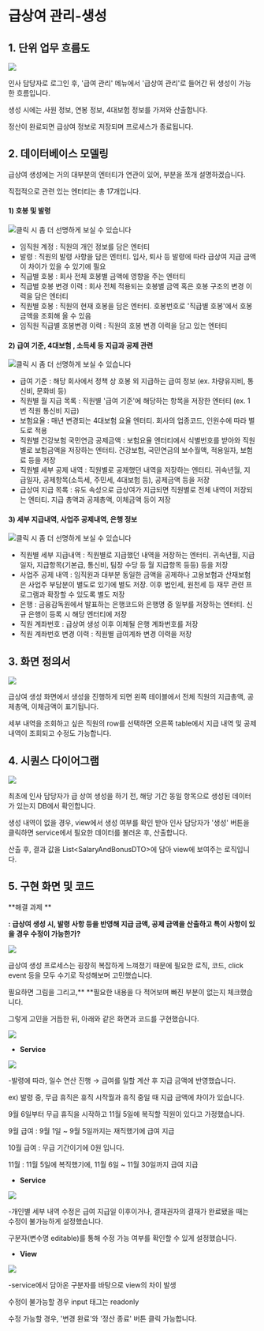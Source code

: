 # 급상여 관리-생성

## 1. 단위 업무 흐름도

![](<../../../.gitbook/assets/image (35).png>)

인사 담당자로 로그인 후, '급여 관리' 메뉴에서 '급상여 관리'로 들어간 뒤 생성이 가능한 흐름입니다.

생성 시에는 사원 정보, 연봉 정보, 4대보험 정보를 가져와 산출합니다.

정산이 완료되면 급상여 정보로 저장되며 프로세스가 종료됩니다.

## 2. 데이터베이스 모델링

급상여 생성에는 거의 대부분의 엔터티가 연관이 있어, 부분을 쪼개 설명하겠습니다.

직접적으로 관련 있는 엔터티는 총 17개입니다.

#### 1) 호봉 및 발령

![클릭 시 좀 더 선명하게 보실 수 있습니다](<../../../.gitbook/assets/image (22).png>)

* 임직원 계정 : 직원의 개인 정보를 담은 엔터티
* 발령 : 직원의 발령 사항을 담은 엔터티. 입사, 퇴사 등 발령에 따라 급상여 지급 금액이 차이가 있을 수 있기에 필요
* 직급별 호봉 : 회사 전체 호봉별 금액에 영향을 주는 엔터티
* 직급별 호봉 변경 이력 : 회사 전체 적용되는 호봉별 금액 혹은 호봉 구조의 변경 이력을 담은 엔터티
* 직원별 호봉 : 직원의 현재 호봉을 담은 엔터티. 호봉번호로 '직급별 호봉'에서 호봉금액을 조회해 올 수 있음
* 임직원 직급별 호봉변경 이력 : 직원의 호봉 변경 이력을 담고 있는 엔터티



#### 2) 급여 기준, 4대보험 , 소득세 등 지급과 공제 관련

![클릭 시 좀 더 선명하게 보실 수 있습니다](<../../../.gitbook/assets/image (58).png>)

* 급여 기준 : 해당 회사에서 정책 상 호봉 외 지급하는 급여 정보 (ex. 차량유지비, 통신비, 문화비 등)
* 직원별 월 지급 목록 :  직원별 '급여 기준'에 해당하는 항목을 저장한 엔터티 (ex. 1번 직원 통신비 지급)
* 보험요율 : 매년 변경되는 4대보험 요율 엔터티. 회사의 업종코드, 인원수에 따라 별도로 적용
* 직원별 건강보험 국민연금 공제금액 : 보험요율 엔터티에서 식별번호를 받아와 직원별로 보험금액을 저장하는 엔터티. 건강보험, 국민연금의 보수월액, 적용일자, 보험료 등을 저장
* 직원별 세부 공제 내역 : 직원별로 공제했던 내역을 저장하는 엔터티. 귀속년월, 지급일자, 공제항목(소득세, 주민세, 4대보험 등), 공제금액 등을 저장
* 급상여 지급 목록 : 유도 속성으로 급상여가 지급되면 직원별로 전체 내역이 저장되는 엔터티. 지급 총액과 공제총액, 이체금액 등이 저장



#### 3) 세부 지급내역, 사업주 공제내역, 은행 정보&#x20;

![클릭 시 좀 더 선명하게 보실 수 있습니다](<../../../.gitbook/assets/image (49).png>)

* 직원별 세부 지급내역 : 직원별로 지급했던 내역을 저장하는 엔터티. 귀속년월, 지급일자, 지급항목(기본급, 통신비, 팀장 수당 등 월 지급항목 등등) 등을 저장
* 사업주 공제 내역 : 임직원과 대부분 동일한 금액을 공제하나 고용보험과 산재보험은 사업주 부담분이 별도로 있기에 별도 저장. 이후 법인세, 원천세 등 재무 관련 프로그램과 확장할 수 있도록 별도 저장
* 은행 : 금융감독원에서 발표하는 은행코드와 은행명 중 일부를 저장하는 엔터티. 신규 은행이 등록 시 해당 엔터티에 저장
* 직원 계좌번호 : 급상여 생성 이후 이체될 은행 계좌번호를 저장
* 직원 계좌번호 변경 이력 : 직원별 급여계좌 변경 이력을 저장

## 3. 화면 정의서

![](../../../.gitbook/assets/급상여생성.png)

급상여 생성 화면에서 생성을 진행하게 되면 왼쪽 테이블에서 전체 직원의 지급총액, 공제총액, 이체금액이 표기됩니다.

세부 내역을 조회하고 싶은 직원의 row를 선택하면 오른쪽 table에서 지급 내역 및 공제 내역이 조회되고 수정도 가능합니다.

## 4. 시퀀스 다이어그램

![](<../../../.gitbook/assets/image (53).png>)

최초에 인사 담당자가 급 상여 생성을 하기 전, 해당 기간 동일 항목으로 생성된 데이터가 있는지 DB에서 확인합니다.

생성 내역이 없을 경우, view에서 생성 여부를 확인 받아 인사 담당자가 '생성' 버튼을 클릭하면 service에서 필요한 데이터를 불러온 후, 산출합니다.

산출 후, 결과 값을 List\<SalaryAndBonusDTO>에 담아 view에 보여주는 로직입니다. &#x20;

## 5. 구현 화면 및 코드

**해결 과제 **

**: 급상여 생성 시, 발령 사항 등을 반영해 지급 금액, 공제 금액을 산출하고 특이 사항이 있을 경우 수정이 가능한가?**

![](<../../../.gitbook/assets/image (11) (1).png>)

급상여 생성 프로세스는 굉장히 복잡하게 느껴졌기 때문에 필요한 로직, 코드, click event 등을 모두 수기로 작성해보며 고민했습니다.&#x20;

필요하면 그림을 그리고,** **필요한 내용을 다 적어보며 빠진 부분이 없는지 체크했습니다.



그렇게 고민을 거듭한 뒤, 아래와 같은 화면과 코드를 구현했습니다.

![](<../../../.gitbook/assets/image (49) (1).png>)

* **Service**

![](<../../../.gitbook/assets/image (20).png>)

\-발령에 따라, 일수 연산 진행 → 급여를 일할 계산 후 지급 금액에 반영했습니다.

ex) 발령 중, 무급 휴직은 휴직 시작월과 휴직 중일 때 지급 금액에 차이가 있습니다.

9월 6일부터 무급 휴직을 시작하고 11월 5일에 복직할 직원이 있다고 가정했습니다.

9월 급여 : 9월 1일 \~ 9월 5일까지는 재직했기에 급여 지급

10월 급여 : 무급 기간이기에 0원 입니다.

11월 : 11월 5일에 복직했기에, 11월 6일 \~ 11월 30일까지 급여 지급

* **Service**

![](<../../../.gitbook/assets/image (51) (1).png>)

\-개인별 세부 내역 수정은 급여 지급일 이후이거나, 결재권자의 결재가 완료됐을 때는 수정이 불가능하게 설정했습니다.

구분자(변수명 editable)를 통해 수정 가능 여부를 확인할 수 있게 설정했습니다.

* **View**

![](<../../../.gitbook/assets/image (45) (1).png>)

\-service에서 담아온 구분자를 바탕으로 view의 차이 발생&#x20;

수정이 불가능할 경우 input 태그는 readonly

수정 가능할 경우, '변경 완료'와 '정산 종료' 버튼 클릭 가능합니다.
